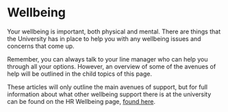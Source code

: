 # Wellbeing

Your wellbeing is important, both physical and mental. There are things that the University has in place to help you with any wellbeing issues and concerns that come up.

Remember, you can always talk to your line manager who can help you through all your options. However, an overview of some of the avenues of help will be outlined in the child topics of this page.

These articles will only outline the main avenues of support, but for full information about what other wellbeing support there is at the university can be found on the HR Wellbeing page, [found here](https://hr.lincoln.ac.uk/wellbeing/).

